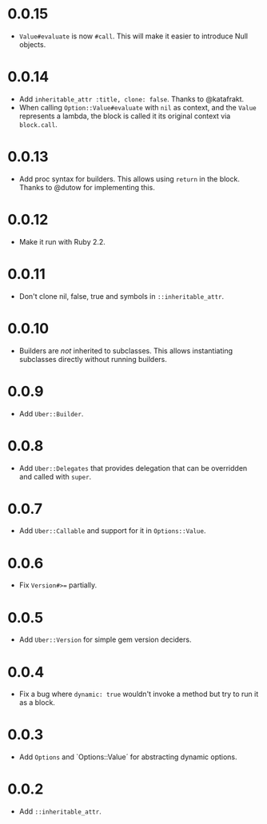 # 0.0.15

* `Value#evaluate` is now `#call`. This will make it easier to introduce Null objects.

# 0.0.14

* Add `inheritable_attr :title, clone: false`. Thanks to @katafrakt.
* When calling `Option::Value#evaluate` with `nil` as context, and the `Value` represents a lambda, the block is called it its original context via `block.call`.

# 0.0.13

* Add proc syntax for builders. This allows using `return` in the block. Thanks to @dutow for implementing this.

# 0.0.12

* Make it run with Ruby 2.2.

# 0.0.11

* Don't clone nil, false, true and symbols in `::inheritable_attr`.

# 0.0.10

* Builders are _not_ inherited to subclasses. This allows instantiating subclasses directly without running builders.

# 0.0.9

* Add `Uber::Builder`.

# 0.0.8

* Add `Uber::Delegates` that provides delegation that can be overridden and called with `super`.

# 0.0.7

* Add `Uber::Callable` and support for it in `Options::Value`.

# 0.0.6

* Fix `Version#>=` partially.

# 0.0.5

* Add `Uber::Version` for simple gem version deciders.

# 0.0.4

* Fix a bug where `dynamic: true` wouldn't invoke a method but try to run it as a block.

# 0.0.3

* Add `Options` and `Options::Value´ for abstracting dynamic options.

# 0.0.2

* Add `::inheritable_attr`.